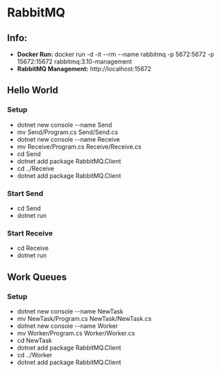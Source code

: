 # RabbitMQ 

## Info:
- **Docker Run:** docker run -d -it --rm --name rabbitmq -p 5672:5672 -p 15672:15672 rabbitmq:3.10-management
- **RabbitMQ Management:** http://localhost:15672

## **Hello World**

### Setup
- dotnet new console --name Send
- mv Send/Program.cs Send/Send.cs
- dotnet new console --name Receive
- mv Receive/Program.cs Receive/Receive.cs
- cd Send
- dotnet add package RabbitMQ.Client
- cd ../Receive
- dotnet add package RabbitMQ.Client

### Start Send

- cd Send
- dotnet run

### Start Receive
- cd Receive
- dotnet run

## **Work Queues**

### Setup
- dotnet new console --name NewTask
- mv NewTask/Program.cs NewTask/NewTask.cs
- dotnet new console --name Worker
- mv Worker/Program.cs Worker/Worker.cs
- cd NewTask
- dotnet add package RabbitMQ.Client
- cd ../Worker
- dotnet add package RabbitMQ.Client